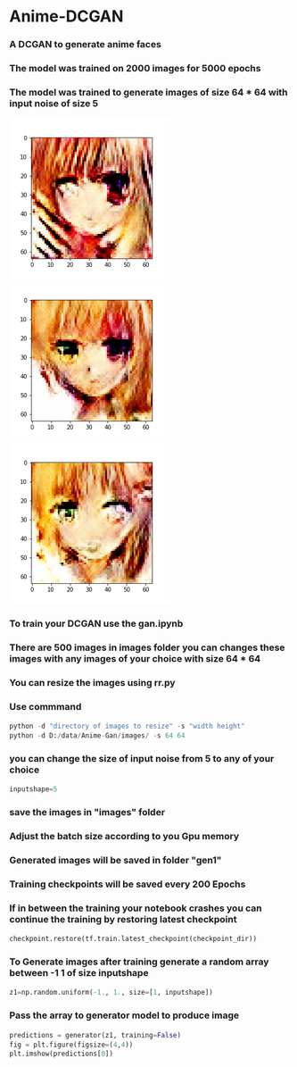# Anime-DCGAN
### A DCGAN to generate anime faces 
### The model was trained on 2000 images for 5000 epochs
### The model was trained to generate images of size 64 * 64 with input noise of size 5 
![Example 1](examples/10000.png)<!-- --><br/>
![Example 2](examples/9236.png)<!-- --><br/>
![Example 3](examples/9435.png)<!-- --><br/>
### To train your DCGAN use the gan.ipynb 
### There are 500 images in images folder you can changes these images with any images of your choice with size 64 * 64 
### You can resize the images using rr.py
### Use commmand 
```python
python -d "directory of images to resize" -s "width height"
python -d D:/data/Anime-Gan/images/ -s 64 64
```
### you can change the size of input noise from 5 to any of your choice
```python
inputshape=5
```
### save the images in "images" folder
### Adjust the batch size according to you Gpu memory
### Generated images will be saved in folder "gen1" 
### Training checkpoints will be saved every 200 Epochs
### If in between the training your notebook crashes you can continue the training by restoring latest checkpoint
```python
checkpoint.restore(tf.train.latest_checkpoint(checkpoint_dir))
```
### To Generate images after training generate a random array between -1 1 of size inputshape 
```python
z1=np.random.uniform(-1., 1., size=[1, inputshape])
```
### Pass the array to generator model to produce image
```python
predictions = generator(z1, training=False)
fig = plt.figure(figsize=(4,4))
plt.imshow(predictions[0])
```
